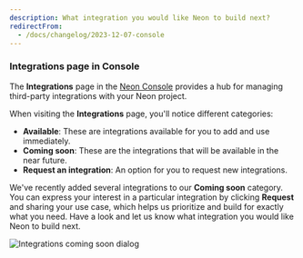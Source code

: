```yaml
---
description: What integration you would like Neon to build next?
redirectFrom:
  - /docs/changelog/2023-12-07-console
---
```


### Integrations page in Console

The **Integrations** page in the [Neon Console](https://console.neon.tech/) provides a hub for managing third-party integrations with your Neon project.

When visiting the **Integrations** page, you'll notice different categories:

- **Available**: These are integrations available for you to add and use immediately.
- **Coming soon**: These are the integrations that will be available in the near future.
- **Request an integration**: An option for you to request new integrations.

We've recently added several integrations to our **Coming soon** category. You can express your interest in a particular integration by clicking **Request** and sharing your use case, which helps us prioritize and build for exactly what you need. Have a look and let us know what integration you would like Neon to build next.

![Integrations coming soon dialog](/docs/relnotes/integrations_coming_soon.png)
